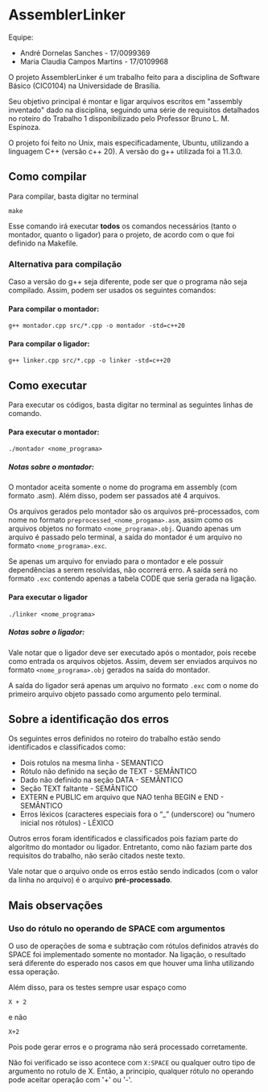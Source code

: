 # AssemblerLinker

Equipe:

- André Dornelas Sanches - 17/0099369
- Maria Claudia Campos Martins - 17/0109968

O projeto AssemblerLinker é um trabalho feito para a disciplina de Software Básico (CIC0104) na Universidade de Brasília. 

Seu objetivo principal é montar e ligar arquivos escritos em "assembly inventado" dado na disciplina, seguindo uma série de requisitos detalhados no roteiro do Trabalho 1 disponibilizado pelo Professor Bruno L. M. Espinoza. 

O projeto foi feito no Unix, mais especificadamente, Ubuntu, utilizando a linguagem C++ (versão c++ 20). A versão do g++ utilizada foi a 11.3.0.

## Como compilar

Para compilar, basta digitar no terminal 

```
make
```

Esse comando irá executar **todos** os comandos necessários (tanto o montador, quanto o ligador) para o projeto, de acordo com o que foi definido na Makefile. 

### Alternativa para compilação 

Caso a versão do g++ seja diferente, pode ser que o programa não seja compilado. Assim, podem ser usados os seguintes comandos:

#### Para compilar o montador:

```
g++ montador.cpp src/*.cpp -o montador -std=c++20
```

#### Para compilar o ligador:

```
g++ linker.cpp src/*.cpp -o linker -std=c++20
```

## Como executar 

Para executar os códigos, basta digitar no terminal as seguintes linhas de comando.

#### Para executar o montador:

```
./montador <nome_programa> 
```

##### Notas sobre o montador: 

O montador aceita somente o nome do programa em assembly (com formato .asm). Além disso, podem ser passados até 4 arquivos. 

Os arquivos gerados pelo montador são os arquivos pré-processados, com nome no formato ```preprocessed_<nome_progama>.asm```, assim como os arquivos objetos no formato ```<nome_programa>.obj```. Quando apenas um arquivo é passado pelo terminal, a saída do montador é um arquivo no formato ```<nome_programa>.exc```.

Se apenas um arquivo for enviado para o montador e ele possuir dependências a serem resolvidas, não ocorrerá erro. A saída será no formato ```.exc``` contendo apenas a tabela CODE que seria gerada na ligação.

#### Para executar o ligador 

```
./linker <nome_programa> 
```

##### Notas sobre o ligador:

Vale notar que o ligador deve ser executado após o montador, pois recebe como entrada os arquivos objetos. Assim, devem ser enviados arquivos no formato ```<nome_programa>.obj``` gerados na saída do montador.

A saída do ligador será apenas um arquivo no formato ```.exc``` com o nome do primeiro arquivo objeto passado como argumento pelo terminal. 


## Sobre a identificação dos erros 

Os seguintes erros definidos no roteiro do trabalho estão sendo identificados e classificados como: 

- Dois rotulos na mesma linha - SEMANTICO
- Rótulo não definido na seção de TEXT - SEMÂNTICO
- Dado não definido na seção DATA - SEMÂNTICO
- Seção TEXT faltante - SEMÂNTICO
- EXTERN e PUBLIC em arquivo que NAO tenha BEGIN e END - SEMÂNTICO
- Erros léxicos (caracteres especiais fora o “_” (underscore) ou “numero inicial nos rótulos) - LÉXICO

Outros erros foram identificados e classificados pois faziam parte do algoritmo do montador ou ligador. Entretanto, como não faziam parte dos requisitos do trabalho, não serão citados neste texto. 

Vale notar que o arquivo onde os erros estão sendo indicados (com o valor da linha no arquivo) é o arquivo **pré-processado**.

## Mais observações 

### Uso do rótulo no operando de SPACE com argumentos

O uso de operações de soma e subtração com rótulos definidos através do SPACE foi implementado somente no montador. Na ligação, o resultado será diferente do esperado nos casos em que houver uma linha utilizando essa operação. 

Além disso, para os testes sempre usar espaço como

```
X + 2 
```

e não 

```
X+2 
```

Pois pode gerar erros e o programa não será processado corretamente. 

Não foi verificado se isso acontece com ```X:SPACE``` ou qualquer outro tipo de argumento no rotulo de X. Então, a principio, qualquer rótulo no operando pode aceitar operação com '+' ou '-'.

